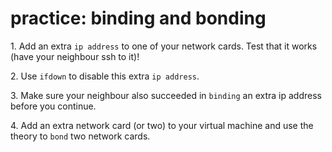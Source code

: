 # practice: binding and bonding

1\. Add an extra `ip address` to one of your network cards. Test that it
works (have your neighbour ssh to it)!

2\. Use `ifdown` to disable this extra `ip address`.

3\. Make sure your neighbour also succeeded in `binding` an extra ip
address before you continue.

4\. Add an extra network card (or two) to your virtual machine and use
the theory to `bond` two network cards.
